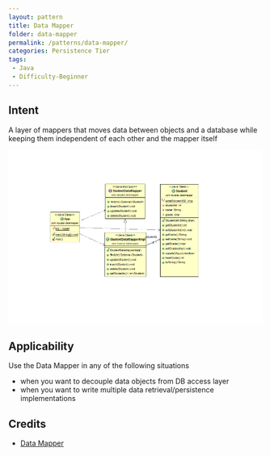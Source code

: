 ```yaml
---
layout: pattern
title: Data Mapper
folder: data-mapper
permalink: /patterns/data-mapper/
categories: Persistence Tier
tags:
 - Java
 - Difficulty-Beginner
---
```


## Intent
A layer of mappers that moves data between objects and a database while keeping them independent of each other and the mapper itself

![alt text](./etc/data-mapper.png "Data Mapper")

## Applicability
Use the Data Mapper in any of the following situations

* when you want to decouple data objects from DB access layer 
* when you want to write multiple data retrieval/persistence implementations

## Credits

* [Data Mapper](http://richard.jp.leguen.ca/tutoring/soen343-f2010/tutorials/implementing-data-mapper/)

